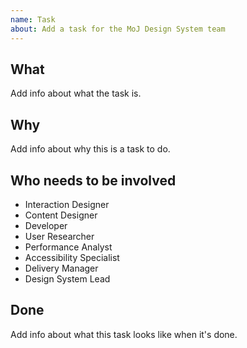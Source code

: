 ```yaml
---
name: Task
about: Add a task for the MoJ Design System team
---
```


## What
Add info about what the task is.

## Why
Add info about why this is a task to do.

## Who needs to be involved
- Interaction Designer
- Content Designer
- Developer
- User Researcher
- Performance Analyst
- Accessibility Specialist
- Delivery Manager
- Design System Lead

## Done
Add info about what this task looks like when it's done.

